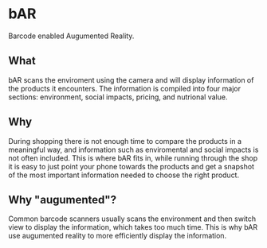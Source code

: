 # bAR
Barcode enabled Augumented Reality.

## What
bAR scans the enviroment using the camera and will display information of the products it encounters. The information is compiled into four major sections: environment, social impacts, pricing, and nutrional value. 

## Why
During shopping there is not enough time to compare the products in a meaningful way, and information such as enviromental and social impacts is not often included. This is where bAR fits in, while running through the shop it is easy to just point your phone towards the products and get a snapshot of the most important information needed to choose the right product. 

## Why "augumented"?
Common barcode scanners usually scans the environment and then switch view to display the information, which takes too much time. This is why bAR use augumented reality to more efficiently display the information. 
